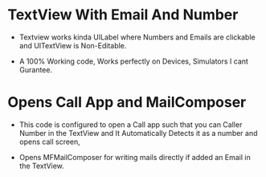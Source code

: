 # TextView With Email And Number

- Textview works kinda UILabel where Numbers and Emails are clickable and UITextView is Non-Editable.

- A 100% Working code, Works perfectly on Devices, Simulators I cant Gurantee. 


# Opens Call App and MailComposer

- This code is configured to open a Call app such that you can Caller Number in the TextView and It Automatically Detects it as a number and opens call screen,

- Opens MFMailComposer for writing mails directly if added an Email in the TextView.
